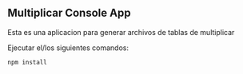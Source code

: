 ## Multiplicar Console App
Esta es una aplicacion para generar archivos de tablas de multiplicar

Ejecutar el/los siguientes comandos:

```
npm install
```
